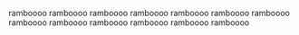 ramboooo
ramboooo
ramboooo
ramboooo
ramboooo
ramboooo
ramboooo
ramboooo
ramboooo
ramboooo
ramboooo
ramboooo
ramboooo
